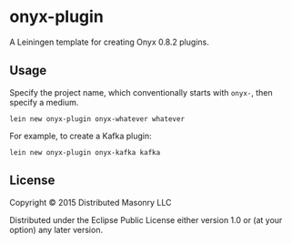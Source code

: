 # onyx-plugin

A Leiningen template for creating Onyx 0.8.2 plugins.

## Usage

Specify the project name, which conventionally starts with `onyx-`, then specify a medium.

```
lein new onyx-plugin onyx-whatever whatever
```

For example, to create a Kafka plugin:

```
lein new onyx-plugin onyx-kafka kafka
```

## License

Copyright © 2015 Distributed Masonry LLC

Distributed under the Eclipse Public License either version 1.0 or (at
your option) any later version.
